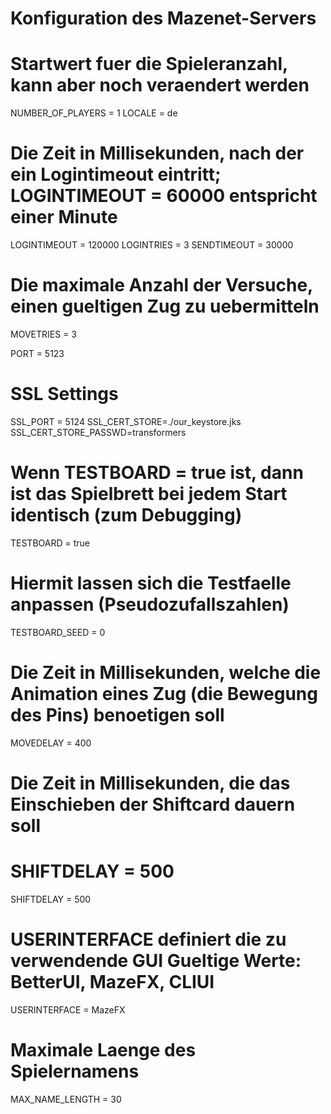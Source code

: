 # Konfiguration des Mazenet-Servers

# Startwert fuer die Spieleranzahl, kann aber noch veraendert werden
NUMBER_OF_PLAYERS = 1
LOCALE = de

# Die Zeit in Millisekunden, nach der ein Logintimeout eintritt; LOGINTIMEOUT = 60000 entspricht einer Minute
LOGINTIMEOUT = 120000
LOGINTRIES = 3
SENDTIMEOUT = 30000
# Die maximale Anzahl der Versuche, einen gueltigen Zug zu uebermitteln
MOVETRIES = 3

PORT = 5123

# SSL Settings
SSL_PORT = 5124
SSL_CERT_STORE=./our_keystore.jks
SSL_CERT_STORE_PASSWD=transformers

# Wenn TESTBOARD = true ist, dann ist das Spielbrett bei jedem Start identisch (zum Debugging)
TESTBOARD = true
# Hiermit lassen sich die Testfaelle anpassen (Pseudozufallszahlen)
TESTBOARD_SEED = 0

# Die Zeit in Millisekunden, welche die Animation eines Zug (die Bewegung des Pins) benoetigen soll
MOVEDELAY = 400
# Die Zeit in Millisekunden, die das Einschieben der Shiftcard dauern soll
# SHIFTDELAY = 500
SHIFTDELAY = 500
# USERINTERFACE definiert die zu verwendende GUI Gueltige Werte: BetterUI, MazeFX, CLIUI
USERINTERFACE = MazeFX

# Maximale Laenge des Spielernamens
MAX_NAME_LENGTH = 30
